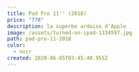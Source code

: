 ```yaml
---
title: Pad Pro 11'' (2018)
price: "778"
description: la superbe ardoise d'Apple
image: /assets/turned-on-ipad-1334597.jpg
path: pad-pro-11-2018
color:
  - noir
created: 2020-06-05T03:45:40.955Z
---
```

